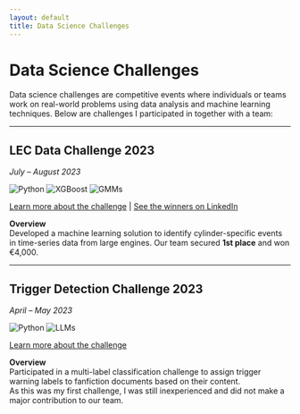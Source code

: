 ```yaml
---
layout: default
title: Data Science Challenges
---
```

# Data Science Challenges

Data science challenges are competitive events where individuals or teams work on real-world 
problems using data analysis and machine learning techniques. Below are challenges I participated in
together with a team:

---

## **LEC Data Challenge 2023**  
*July – August 2023*  

![Python](https://img.shields.io/badge/Python-yellow?style=flat&logo=python&logoColor=white) 
![XGBoost](https://img.shields.io/badge/XGBoost-red?style=flat) 
![GMMs](https://img.shields.io/badge/GMMs-orange?style=flat)

[Learn more about the challenge](https://www.lec.at/research-area/lec-data-challenge-2023-neu/) | [See the winners on LinkedIn](https://www.linkedin.com/posts/lec%2Eat_theresadoppelhofer-danielhebenstreit-thomasrauter-activity-7120656589488861186-S9zy?utm_source=share&utm_medium=member_desktop)

**Overview**  
Developed a machine learning solution to identify cylinder-specific events in time-series data from large engines. 
Our team secured **1st place** and won €4,000.

---

## **Trigger Detection Challenge 2023**  
*April – May 2023*  

![Python](https://img.shields.io/badge/Python-yellow?style=flat&logo=python&logoColor=white) 
![LLMs](https://img.shields.io/badge/Transformers-green?style=flat)

[Learn more about the challenge](https://pan.webis.de/clef23/pan23-web/trigger-detection.html)

**Overview**  
Participated in a multi-label classification challenge to assign trigger warning labels to fanfiction documents based on their content.  
As this was my first challenge, I was still inexperienced and did not make a major contribution to our team.
